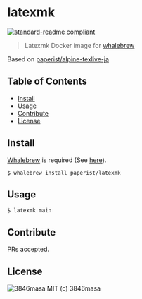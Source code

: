 # latexmk

[![standard-readme compliant](https://img.shields.io/badge/standard--readme-OK-green.svg?style=flat-square)](https://github.com/RichardLitt/standard-readme)

> Latexmk Docker image for [whalebrew]

Based on [paperist/alpine-texlive-ja]

[whalebrew]: https://github.com/bfirsh/whalebrew
[paperist/alpine-texlive-ja]: https://github.com/Paperist/docker-alpine-texlive-ja

## Table of Contents

- [Install](#install)
- [Usage](#usage)
- [Contribute](#contribute)
- [License](#license)

## Install

[Whalebrew] is required (See [here][whalebrew-install]).

[whalebrew-install]: https://github.com/bfirsh/whalebrew#install

```
$ whalebrew install paperist/latexmk
```

## Usage

```
$ latexmk main
```

## Contribute

PRs accepted.

## License

![3846masa] MIT (c) 3846masa

[3846masa]: https://www.gravatar.com/avatar/cfeae69aae4f4fc102960f01d35d2d86?s=50
